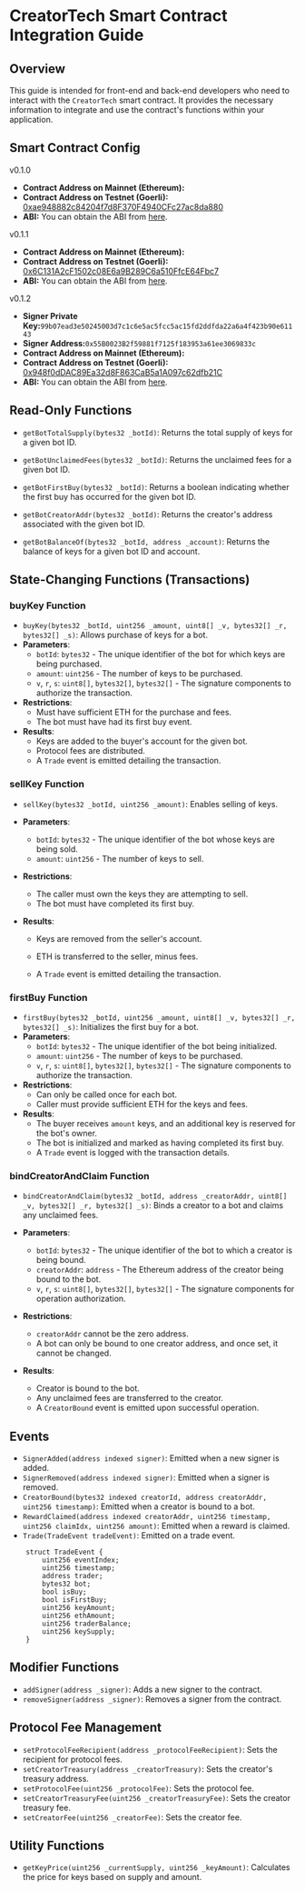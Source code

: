 # CreatorTech Smart Contract Integration Guide

## Overview

This guide is intended for front-end and back-end developers who need to interact with the `CreatorTech` smart contract. It provides the necessary information to integrate and use the contract's functions within your application.

## Smart Contract Config

v0.1.0

- **Contract Address on Mainnet (Ethereum):**
- **Contract Address on Testnet (Goerli):** [0xae948882c84204f7d8F370F4940CFc27ac8da880](https://goerli.etherscan.io/address/0xae948882c84204f7d8f370f4940cfc27ac8da880)
- **ABI:** You can obtain the ABI from [here](https://goerli.etherscan.io/address/0xae948882c84204f7d8f370f4940cfc27ac8da880#code).

v0.1.1

- **Contract Address on Mainnet (Ethereum):**
- **Contract Address on Testnet (Goerli):** [0x6C131A2cF1502c08E6a9B289C6a510FfcE64Fbc7](https://goerli.etherscan.io/address/0x6C131A2cF1502c08E6a9B289C6a510FfcE64Fbc7)
- **ABI:** You can obtain the ABI from [here](https://goerli.etherscan.io/address/0x6C131A2cF1502c08E6a9B289C6a510FfcE64Fbc7#code).

v0.1.2

- **Signer Private Key:**`99b07ead3e50245003d7c1c6e5ac5fcc5ac15fd2ddfda22a6a4f423b90e61143`
- **Signer Address:**`0x55B0023B2f59881f7125f183953a61ee3069833c`
- **Contract Address on Mainnet (Ethereum):**
- **Contract Address on Testnet (Goerli):** [0x948f0dDAC89Ea32d8F863CaB5a1A097c62dfb21C](https://goerli.etherscan.io/address/0x948f0dDAC89Ea32d8F863CaB5a1A097c62dfb21C)
- **ABI:** You can obtain the ABI from [here](https://goerli.etherscan.io/address/0x948f0dDAC89Ea32d8F863CaB5a1A097c62dfb21C#code).

## Read-Only Functions

- `getBotTotalSupply(bytes32 _botId)`: Returns the total supply of keys for a given bot ID.

- `getBotUnclaimedFees(bytes32 _botId)`: Returns the unclaimed fees for a given bot ID.

- `getBotFirstBuy(bytes32 _botId)`: Returns a boolean indicating whether the first buy has occurred for the given bot ID.

- `getBotCreatorAddr(bytes32 _botId)`: Returns the creator's address associated with the given bot ID.

- `getBotBalanceOf(bytes32 _botId, address _account)`: Returns the balance of keys for a given bot ID and account.

## State-Changing Functions (Transactions)

### buyKey Function

- `buyKey(bytes32 _botId, uint256 _amount, uint8[] _v, bytes32[] _r, bytes32[] _s)`: Allows purchase of keys for a bot.
- **Parameters**:
  - `botId`: `bytes32` - The unique identifier of the bot for which keys are being purchased.
  - `amount`: `uint256` - The number of keys to be purchased.
  - `v`, `r`, `s`: `uint8[]`, `bytes32[]`, `bytes32[]` - The signature components to authorize the transaction.
- **Restrictions**:
  - Must have sufficient ETH for the purchase and fees.
  - The bot must have had its first buy event.
- **Results**:
  - Keys are added to the buyer's account for the given bot.
  - Protocol fees are distributed.
  - A `Trade` event is emitted detailing the transaction.

### sellKey Function

- `sellKey(bytes32 _botId, uint256 _amount)`: Enables selling of keys.
- **Parameters**:
  - `botId`: `bytes32` - The unique identifier of the bot whose keys are being sold.
  - `amount`: `uint256` - The number of keys to sell.
- **Restrictions**:
  - The caller must own the keys they are attempting to sell.
  - The bot must have completed its first buy.
- **Results**:

  - Keys are removed from the seller's account.

  - ETH is transferred to the seller, minus fees.
  - A `Trade` event is emitted detailing the transaction.

### firstBuy Function

- `firstBuy(bytes32 _botId, uint256 _amount, uint8[] _v, bytes32[] _r, bytes32[] _s)`: Initializes the first buy for a bot.
- **Parameters**:
  - `botId`: `bytes32` - The unique identifier of the bot being initialized.
  - `amount`: `uint256` - The number of keys to be purchased.
  - `v`, `r`, `s`: `uint8[]`, `bytes32[]`, `bytes32[]` - The signature components to authorize the transaction.
- **Restrictions**:
  - Can only be called once for each bot.
  - Caller must provide sufficient ETH for the keys and fees.
- **Results**:
  - The buyer receives `amount` keys, and an additional key is reserved for the bot's owner.
  - The bot is initialized and marked as having completed its first buy.
  - A `Trade` event is logged with the transaction details.

### bindCreatorAndClaim Function

- `bindCreatorAndClaim(bytes32 _botId, address _creatorAddr, uint8[] _v, bytes32[] _r, bytes32[] _s)`: Binds a creator to a bot and claims any unclaimed fees.
- **Parameters**:
  - `botId`: `bytes32` - The unique identifier of the bot to which a creator is being bound.
  - `creatorAddr`: `address` - The Ethereum address of the creator being bound to the bot.
  - `v`, `r`, `s`: `uint8[]`, `bytes32[]`, `bytes32[]` - The signature components for operation authorization.
- **Restrictions**:

  - `creatorAddr` cannot be the zero address.
  - A bot can only be bound to one creator address, and once set, it cannot be changed.

- **Results**:
  - Creator is bound to the bot.
  - Any unclaimed fees are transferred to the creator.
  - A `CreatorBound` event is emitted upon successful operation.

## Events

- `SignerAdded(address indexed signer)`: Emitted when a new signer is added.
- `SignerRemoved(address indexed signer)`: Emitted when a signer is removed.
- `CreatorBound(bytes32 indexed creatorId, address creatorAddr, uint256 timestamp)`: Emitted when a creator is bound to a bot.
- `RewardClaimed(address indexed creatorAddr, uint256 timestamp, uint256 claimIdx, uint256 amount)`: Emitted when a reward is claimed.
- `Trade(TradeEvent tradeEvent)`: Emitted on a trade event.

```
    struct TradeEvent {
        uint256 eventIndex;
        uint256 timestamp;
        address trader;
        bytes32 bot;
        bool isBuy;
        bool isFirstBuy;
        uint256 keyAmount;
        uint256 ethAmount;
        uint256 traderBalance;
        uint256 keySupply;
    }
```

## Modifier Functions

- `addSigner(address _signer)`: Adds a new signer to the contract.
- `removeSigner(address _signer)`: Removes a signer from the contract.

## Protocol Fee Management

- `setProtocolFeeRecipient(address _protocolFeeRecipient)`: Sets the recipient for protocol fees.
- `setCreatorTreasury(address _creatorTreasury)`: Sets the creator's treasury address.
- `setProtocolFee(uint256 _protocolFee)`: Sets the protocol fee.
- `setCreatorTreasuryFee(uint256 _creatorTreasuryFee)`: Sets the creator treasury fee.
- `setCreatorFee(uint256 _creatorFee)`: Sets the creator fee.

## Utility Functions

- `getKeyPrice(uint256 _currentSupply, uint256 _keyAmount)`: Calculates the price for keys based on supply and amount.
